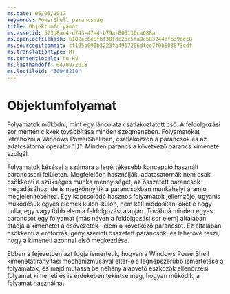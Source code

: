 ```yaml
---
ms.date: 06/05/2017
keywords: PowerShell parancsmag
title: Objektumfolyamat
ms.assetid: 523d8ae4-d743-47a4-b79a-806130ca688a
ms.openlocfilehash: 6102ec6e8fbf38fdc2bc5fa9c583244ef639dec8
ms.sourcegitcommit: cf195b090b3223fa4917206dfec7f0b603873cdf
ms.translationtype: MT
ms.contentlocale: hu-HU
ms.lasthandoff: 04/09/2018
ms.locfileid: "30948210"
---
```

# <a name="object-pipeline"></a>Objektumfolyamat
Folyamatok működni, mint egy láncolata csatlakoztatott cső. A feldolgozási sor mentén cikkek továbbítása minden szegmensben. Folyamatokat létrehozni a Windows PowerShellben, csatlakozzon a parancsok és az adatcsatorna operátor "|}". Minden parancs a következő parancs kimenete szolgál.

Folyamatok késései a számára a legértékesebb koncepció használt parancssori felületen. Megfelelően használják, adatcsatornák nem csak csökkenti a szükséges munka mennyiségét, az összetett parancsok megadásához, de is megkönnyítik a parancsokban munkahelyi áramló megjelenítéséhez. Egy kapcsolódó hasznos folyamatok jellemzője, ugyanis működésük egyes elemek külön-külön, nem kell módosítani őket e hogy nulla, egy vagy több elem a feldolgozási alapján. Továbbá minden egyes parancsot egy folyamat (más néven a feldolgozási sor elem) általában átadja a kimenetet a csővezeték--elem a következő parancsot. Ez általában csökkenti a erőforrás igény szerinti összetett parancsok, és lehetővé teszi, hogy a kimeneti azonnal első megkezdése.

Ebben a fejezetben azt fogja ismertetik, hogyan a Windows PowerShell kimenetátirányítási mechanizmusával eltér-e a legnépszerűbb ismertetése a folyamatok, és majd mutassa be néhány alapvető eszközök ellenőrzési folyamat kimeneti és is érdekében tekintse meg, hogyan működik, a folyamat használhat.
